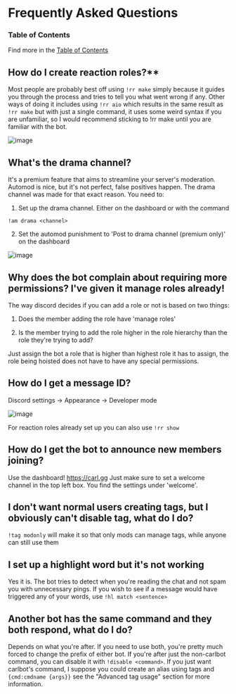 # Frequently Asked Questions

### Table of Contents

Find more in the [Table of Contents](https://github.com/Discord-Bot-Market/carl-bot/blob/main/TOC.md#table-of-contents)

## How do I create reaction roles?**

Most people are probably best off using ``!rr make`` simply because it guides you through the process and tries to tell you what went wrong if any. Other ways of doing it includes using ``!rr aio`` which results in the same result as ``!rr make`` but with just a single command, it uses some weird syntax if you are unfamiliar, so I would recommend sticking to !rr make until you are familiar with the bot.

![image](https://user-images.githubusercontent.com/70546159/116555454-a6747c00-a8b9-11eb-924c-7e557ad019ba.png)

## What's the drama channel?
It's a premium feature that aims to streamline your server's moderation. Automod is nice, but it's not perfect, false positives happen. The drama channel was made for that exact reason. You need to:

1. Set up the drama channel. Either on the dashboard or with the command

``!am drama <channel>``

2. Set the automod punishment to 'Post to drama channel (premium only)' on the dashboard

![image](https://user-images.githubusercontent.com/70546159/116555748-f6534300-a8b9-11eb-9638-eac33da90cad.png)

## Why does the bot complain about requiring more permissions? I've given it manage roles already!

The way discord decides if you can add a role or not is based on two things:

1. Does the member adding the role have 'manage roles'

2. Is the member trying to add the role higher in the role hierarchy than the role they're trying to add?

Just assign the bot a role that is higher than highest role it has to assign, the role being hoisted does not have to have any special permissions.

## How do I get a message ID?

Discord settings -> Appearance -> Developer mode

![image](https://user-images.githubusercontent.com/70546159/116556088-53e78f80-a8ba-11eb-93ad-a2ec40a79bde.png)

For reaction roles already set up you can also use ``!rr show``

## How do I get the bot to announce new members joining?

Use the dashboard! https://carl.gg Just make sure to set a welcome channel in the top left box. You find the settings under 'welcome'.

## I don't want normal users creating tags, but I obviously can't disable tag, what do I do?

``!tag modonly`` will make it so that only mods can manage tags, while anyone can still use them

## I set up a highlight word but it's not working
Yes it is. The bot tries to detect when you're reading the chat and not spam you with unnecessary pings. If you wish to see if a message would have triggered any of your words, use ``!hl match <sentence>``

## Another bot has the same command and they both respond, what do I do?
Depends on what you're after. If you need to use both, you're pretty much forced to change the prefix of either bot. If you're after just the non-carlbot command, you can disable it with ``!disable <command>``. If you just want carlbot's command, I suppose you could create an alias using tags and ``{cmd:cmdname {args}}`` see the "Advanced tag usage" section for more information.
